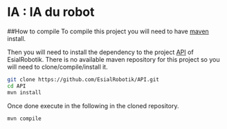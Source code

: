 # IA : IA du robot

##How to compile
To compile this project you will need to have [maven](https://maven.apache.org/install.html) install.

Then you will need to install the dependency to the project [API](https://github.com/EsialRobotik/API) of EsialRobotik. 
There is no available maven repository for this project so you will need to clone/compile/install
it.

```bash
git clone https://github.com/EsialRobotik/API.git
cd API
mvn install
```

Once done execute in the following in the cloned repository.

```bash
mvn compile
```



